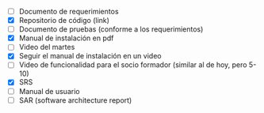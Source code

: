 - [ ] Documento de requerimientos
- [x] Repositorio de código (link)
- [ ] Documento de pruebas (conforme a los requerimientos)
- [x] Manual de instalación en pdf
- [ ] Video del martes
- [x] Seguir el manual de instalación en un video
- [ ] Video de funcionalidad para el socio formador (similar al de hoy, pero 5-10)
- [x] SRS
- [ ] Manual de usuario
- [ ] SAR (software architecture report)